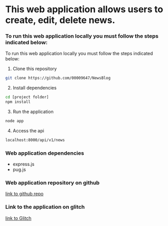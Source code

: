 # This web application allows users to create, edit, delete news.

### To run this web application locally you must follow the steps indicated below:

To run this web application locally you must follow the steps indicated below:

1. Clone this repository
```bash
git clone https://github.com/00009647/NewsBlog
```
2. Install dependencies
```bash
cd [project folder]
npm install
```
3. Run the application
```bash
node app
``` 
4. Access the api
```bash
localhost:8000/api/v1/news
``` 
### Web application dependencies
 - express.js
 - pug.js

### Web application repository on github
[link to github repo](https://github.com/00009647/NewsBlog)

### Link to the application on glitch
[link to Glitch](https://ruddy-salty-serpent.glitch.me/)
